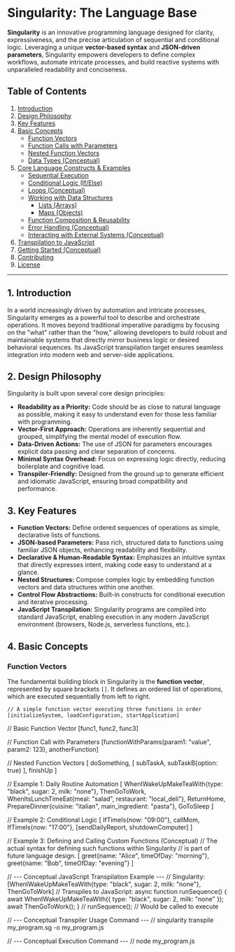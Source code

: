 # Singularity: The Language Base

**Singularity** is an innovative programming language designed for clarity, expressiveness, and the precise articulation of sequential and conditional logic. Leveraging a unique **vector-based syntax** and **JSON-driven parameters**, Singularity empowers developers to define complex workflows, automate intricate processes, and build reactive systems with unparalleled readability and conciseness.

## Table of Contents

1.  [Introduction](#1-introduction)
2.  [Design Philosophy](#2-design-philosophy)
3.  [Key Features](#3-key-features)
4.  [Basic Concepts](#4-basic-concepts)
    * [Function Vectors](#function-vectors)
    * [Function Calls with Parameters](#function-calls-with-parameters)
    * [Nested Function Vectors](#nested-function-vectors)
    * [Data Types (Conceptual)](#data-types-conceptual)
5.  [Core Language Constructs & Examples](#5-core-language-constructs--examples)
    * [Sequential Execution](#sequential-execution)
    * [Conditional Logic (If/Else)](#conditional-logic-ifelse)
    * [Loops (Conceptual)](#loops-conceptual)
    * [Working with Data Structures](#working-with-data-structures)
        * [Lists (Arrays)](#lists-arrays)
        * [Maps (Objects)](#maps-objects)
    * [Function Composition & Reusability](#function-composition--reusability)
    * [Error Handling (Conceptual)](#error-handling-conceptual)
    * [Interacting with External Systems (Conceptual)](#interacting-with-external-systems-conceptual)
6.  [Transpilation to JavaScript](#6-transpilation-to-javascript)
7.  [Getting Started (Conceptual)](#7-getting-started-conceptual)
8.  [Contributing](#8-contributing)
9.  [License](#9-license)

---

## 1. Introduction

In a world increasingly driven by automation and intricate processes, Singularity emerges as a powerful tool to describe and orchestrate operations. It moves beyond traditional imperative paradigms by focusing on the "what" rather than the "how," allowing developers to build robust and maintainable systems that directly mirror business logic or desired behavioral sequences. Its JavaScript transpilation target ensures seamless integration into modern web and server-side applications.

## 2. Design Philosophy

Singularity is built upon several core design principles:

* **Readability as a Priority:** Code should be as close to natural language as possible, making it easy to understand even for those less familiar with programming.
* **Vector-First Approach:** Operations are inherently sequential and grouped, simplifying the mental model of execution flow.
* **Data-Driven Actions:** The use of JSON for parameters encourages explicit data passing and clear separation of concerns.
* **Minimal Syntax Overhead:** Focus on expressing logic directly, reducing boilerplate and cognitive load.
* **Transpiler-Friendly:** Designed from the ground up to generate efficient and idiomatic JavaScript, ensuring broad compatibility and performance.

## 3. Key Features

* **Function Vectors:** Define ordered sequences of operations as simple, declarative lists of functions.
* **JSON-based Parameters:** Pass rich, structured data to functions using familiar JSON objects, enhancing readability and flexibility.
* **Declarative & Human-Readable Syntax:** Emphasizes an intuitive syntax that directly expresses intent, making code easy to understand at a glance.
* **Nested Structures:** Compose complex logic by embedding function vectors and data structures within one another.
* **Control Flow Abstractions:** Built-in constructs for conditional execution and iterative processing.
* **JavaScript Transpilation:** Singularity programs are compiled into standard JavaScript, enabling execution in any modern JavaScript environment (browsers, Node.js, serverless functions, etc.).

## 4. Basic Concepts

### Function Vectors

The fundamental building block in Singularity is the **function vector**, represented by square brackets `[]`. It defines an ordered list of operations, which are executed sequentially from left to right.

```singularity
// A simple function vector executing three functions in order
[initializeSystem, loadConfiguration, startApplication]
```

// Basic Function Vector
[func1, func2, func3]

// Function Call with Parameters
[functionWithParams{param1: "value", param2: 123}, anotherFunction]

// Nested Function Vectors
[
    doSomething,
    [
        subTaskA,
        subTaskB{option: true}
    ],
    finishUp
]

// Example 1: Daily Routine Automation
[
    WhenIWakeUpMakeTeaWith{type: "black", sugar: 2, milk: "none"},
    ThenGoToWork,
    WhenItsLunchTimeEat{meal: "salad", restaurant: "local_deli"},
    ReturnHome,
    PrepareDinner{cuisine: "italian", main_ingredient: "pasta"},
    GoToSleep
]

// Example 2: Conditional Logic
[
    IfTimeIs{now: "09:00"}, callMom,
    IfTimeIs{now: "17:00"}, [sendDailyReport, shutdownComputer]
]

// Example 3: Defining and Calling Custom Functions (Conceptual)
// The actual syntax for defining such functions within Singularity
// is part of future language design.
[
    greet{name: "Alice", timeOfDay: "morning"},
    greet{name: "Bob", timeOfDay: "evening"}
]

// --- Conceptual JavaScript Transpilation Example ---
// Singularity: [WhenIWakeUpMakeTeaWith{type: "black", sugar: 2, milk: "none"}, ThenGoToWork]
// Transpiles to JavaScript:
async function runSequence() {
    await WhenIWakeUpMakeTeaWith({ type: "black", sugar: 2, milk: "none" });
    await ThenGoToWork();
}
// runSequence(); // Would be called to execute

// --- Conceptual Transpiler Usage Command ---
// singularity transpile my_program.sg -o my_program.js

// --- Conceptual Execution Command ---
// node my_program.js
